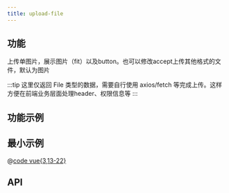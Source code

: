 ```yaml
---
title: upload-file
---
```


## 功能

上传单图片，展示图片（fit）以及button。也可以修改accept上传其他格式的文件，默认为图片

:::tip
这里仅返回 File 类型的数据，需要自行使用 axios/fetch 等完成上传。这样方便在前端业务层面处理header、权限信息等
:::


## 功能示例

<Example />

## 最小示例

<Simple />

@[code vue{3,13-22}](@/components/upload-file/docs/simple.vue)

## API

<Usage />

<script setup>
import Example from "@/components/upload-file/docs/example.vue";
import Simple from "@/components/upload-file/docs/simple.vue";
import Usage from "@/components/upload-file/docs/usage.vue";
</script>